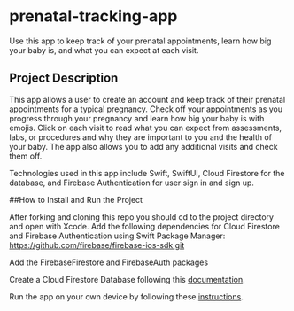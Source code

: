 # prenatal-tracking-app

Use this app to keep track of your prenatal appointments, learn how big your baby is, and what you can expect at each visit. 

## Project Description

This app allows a user to create an account and keep track of their prenatal appointments for a typical pregnancy. Check off your appointments as you progress through your pregnancy and learn how big your baby is with emojis. Click on each visit to read what you can expect from assessments, labs, or procedures and why they are important to you and the health of your baby. The app also allows you to add any additional visits and check them off.

Technologies used in this app include Swift, SwiftUI, Cloud Firestore for the database, and Firebase Authentication for user sign in and sign up. 

##How to Install and Run the Project

After forking and cloning this repo you should cd to the project directory and open with Xcode. 
Add the following dependencies for Cloud Firestore and Firebase Authentication using Swift Package Manager:
https://github.com/firebase/firebase-ios-sdk.git

Add the FirebaseFirestore and FirebaseAuth packages

Create a Cloud Firestore Database following this [documentation](https://firebase.google.com/docs/firestore/quickstart).

Run the app on your own device by following these [instructions](https://developer.apple.com/documentation/xcode/running-your-app-in-simulator-or-on-a-device).

